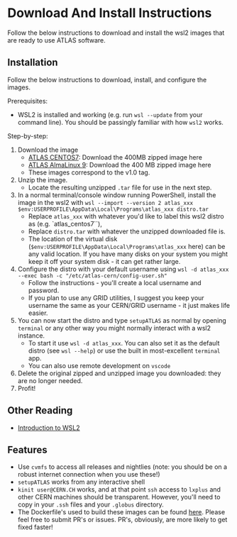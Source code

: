 # Download And Install Instructions

Follow the below instructions to download and install the wsl2 images that are ready to use ATLAS software.

## Installation

Follow the below instructions to download, install, and configure the images.

Prerequisites:

* WSL2 is installed and working (e.g. run `wsl --update` from your command line). You should be passingly familiar with how `wsl2` works.

Step-by-step:

1. Download the image
    * [ATLAS CENTOS7](https://cernbox.cern.ch/s/uN8y5PH1BEEnvOw): Download the 400MB zipped image here
    * [ATLAS AlmaLinux 9](https://cernbox.cern.ch/s/v0IQC5x0O5hs87N): Download the 400 MB zipped image here
    * These images correspond to the v1.0 tag.
1. Unzip the image.
    * Locate the resulting unzipped `.tar` file for use in the next step.
1. In a normal terminal/console window running PowerShell, install the image in the wsl2 with `wsl --import --version 2 atlas_xxx $env:USERPROFILE\AppData\Local\Programs\atlas_xxx distro.tar`
    * Replace `atlas_xxx` with whatever you'd like to label this wsl2 distro as (e.g. `atlas_centos7``),
    * Replace `distro.tar` with whatever the unzipped downloaded file is.
    * The location of the virtual disk (`$env:USERPROFILE\AppData\Local\Programs\atlas_xxx` here) can be any valid location. If you have many disks on your system you might keep it off your system disk - it can get rather large.
1. Configure the distro with your default username using `wsl -d atlas_xxx --exec bash -c "/etc/atlas-cern/config-user.sh"`
    * Follow the instructions - you'll create a local username and password.
    * If you plan to use any GRID utilities, I suggest you keep your username the same as your CERN/GRID username - it just makes life easier.
1. You can now start the distro and type `setupATLAS` as normal by opening `terminal` or any other way you might normally interact with a wsl2 instance.
    * To start it use `wsl -d atlas_xxx`. You can also set it as the default distro (see `wsl --help`) or use the built in most-excellent `terminal` app.
    * You can also use remote development on `vscode`
1. Delete the original zipped and unzipped image you downloaded: they are no longer needed.
1. Profit!

## Other Reading

* [Introduction to WSL2](https://learn.microsoft.com/en-us/windows/wsl/about)

## Features

* Use `cvmfs` to access all releases and nightlies (note: you should be on a robust internet connection when you use these!)
* `setupATLAS` works from any interactive shell
* `kinit user@CERN.CH` works, and at that point `ssh` access to `lxplus` and other CERN machines should be transparent. However, you'll need to copy in your `.ssh` files and your `.globus` directory.
* The Dockerfile's used to build these images can be found [here](https://github.com/gordonwatts/atlas-containers). Please feel free to submit PR's or issues. PR's, obviously, are more likely to get fixed faster!
